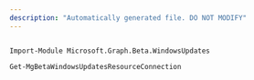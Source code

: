 ```yaml
---
description: "Automatically generated file. DO NOT MODIFY"
---
```


```powershellv2

Import-Module Microsoft.Graph.Beta.WindowsUpdates

Get-MgBetaWindowsUpdatesResourceConnection

```